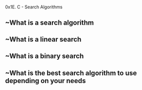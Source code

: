 # 
0x1E. C - Search Algorithms
## ~What is a search algorithm
## ~What is a linear search
## ~What is a binary search
## ~What is the best search algorithm to use depending on your needs